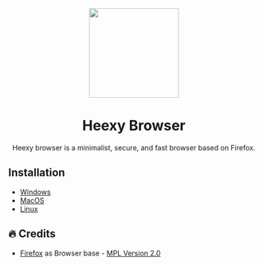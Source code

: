 <div align="center">
<img src="https://avatars.githubusercontent.com/u/87997093" height="180" width="180">

# Heexy Browser

Heexy browser is a minimalist, secure, and fast browser based on Firefox.

</div>

## Installation

- [Windows](./WINDOWS.md)
- [MacOS]()
- [Linux]()

## 🔥 Credits

- [Firefox](https://firefox.com) as Browser base - [MPL Version 2.0](https://www.mozilla.org/en-US/MPL/2.0/)
